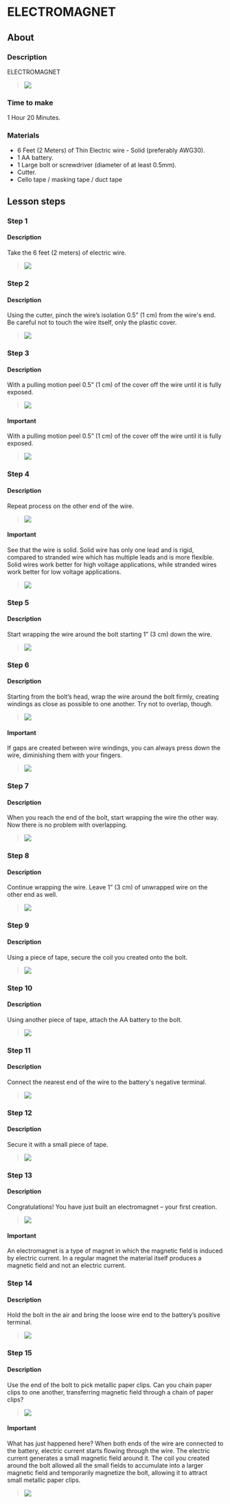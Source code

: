 # ELECTROMAGNET

## About

### Description

ELECTROMAGNET

> ![](courses/Inventions/lesson1-Electromagnet/assets/image.jpg)

### Time to make

1 Hour 20 Minutes.

### Materials

- 6 Feet (2 Meters) of Thin Electric wire - Solid (preferably AWG30).
- 1 AA battery.
- 1 Large bolt or screwdriver (diameter of at least 0.5mm).
- Cutter.
- Cello tape / masking tape / duct tape

## Lesson steps

### Step 1

#### Description

Take the 6 feet (2 meters) of electric wire.

> ![](courses/Inventions/lesson1-Electromagnet/assets/step1.jpg)

### Step 2

#### Description

Using the cutter, pinch the wire’s isolation 0.5” (1 cm) from the wire's end. Be careful not to touch the wire itself, only the plastic cover.

> ![](courses/Inventions/lesson1-Electromagnet/assets/step2.jpg)

### Step 3

#### Description

With a pulling motion peel 0.5” (1 cm) of the cover off the wire until it is fully exposed.

> ![](courses/Inventions/lesson1-Electromagnet/assets/step3.jpg)

#### Important

With a pulling motion peel 0.5” (1 cm) of the cover off the wire until it is fully exposed.

> ![](courses/Inventions/lesson1-Electromagnet/assets/extra/step3/extra.jpg)

### Step 4

#### Description

Repeat process on the other end of the wire.

> ![](courses/Inventions/lesson1-Electromagnet/assets/step4.jpg)

#### Important

See that the wire is solid. Solid wire has only one lead and is rigid, compared to stranded wire which has multiple leads and is more flexible. Solid wires work better for high voltage applications, while stranded wires work better for low voltage applications.

> ![](courses/Inventions/lesson1-Electromagnet/assets/extra/step4/extra.jpg)

### Step 5

#### Description

Start wrapping the wire around the bolt starting 1” (3 cm) down the wire.

> ![](courses/Inventions/lesson1-Electromagnet/assets/step5.jpg)

### Step 6

#### Description

Starting from the bolt’s head, wrap the wire around the bolt firmly, creating windings as close as possible to one another. Try not to overlap, though.

> ![](courses/Inventions/lesson1-Electromagnet/assets/step6.jpg)

#### Important

If gaps are created between wire windings, you can always press down the wire, diminishing them with your fingers.

> ![](courses/Inventions/lesson1-Electromagnet/assets/extra/step6/extra.jpg)

### Step 7

#### Description

When you reach the end of the bolt, start wrapping the wire the other way. Now there is no problem with overlapping.

> ![](courses/Inventions/lesson1-Electromagnet/assets/step7.jpg)

### Step 8

#### Description

Continue wrapping the wire. Leave 1” (3 cm) of unwrapped wire on the other end as well.

> ![](courses/Inventions/lesson1-Electromagnet/assets/step8.jpg)

### Step 9

#### Description

Using a piece of tape, secure the coil you created onto the bolt.

> ![](courses/Inventions/lesson1-Electromagnet/assets/step9.jpg)

### Step 10

#### Description

Using another piece of tape, attach the AA battery to the bolt.

> ![](courses/Inventions/lesson1-Electromagnet/assets/step10.jpg)

### Step 11

#### Description

Connect the nearest end of the wire to the battery's negative terminal.

> ![](courses/Inventions/lesson1-Electromagnet/assets/step11.jpg)

### Step 12

#### Description

Secure it with a small piece of tape.

> ![](courses/Inventions/lesson1-Electromagnet/assets/step12.jpg)

### Step 13

#### Description

Congratulations! You have just built an electromagnet – your first creation.

> ![](courses/Inventions/lesson1-Electromagnet/assets/step13.jpg)

#### Important

An electromagnet is a type of magnet in which the magnetic field is induced by electric current. In a regular magnet the material itself produces a magnetic field and not an electric current.

### Step 14

#### Description

Hold the bolt in the air and bring the loose wire end to the battery’s positive terminal.

> ![](courses/Inventions/lesson1-Electromagnet/assets/step14.jpg)

### Step 15

#### Description

Use the end of the bolt to pick metallic paper clips. Can you chain paper clips to one another, transferring magnetic field through a chain of paper clips?

> ![](courses/Inventions/lesson1-Electromagnet/assets/step15.jpg)

#### Important

What has just happened here? When both ends of the wire are connected to the battery, electric current starts flowing through the wire. The electric current generates a small magnetic field around it. The coil you created around the bolt allowed all the small fields to accumulate into a larger magnetic field and temporarily magnetize the bolt, allowing it to attract small metallic paper clips.

> ![](courses/Inventions/lesson1-Electromagnet/assets/extra/step15/extra.jpg)